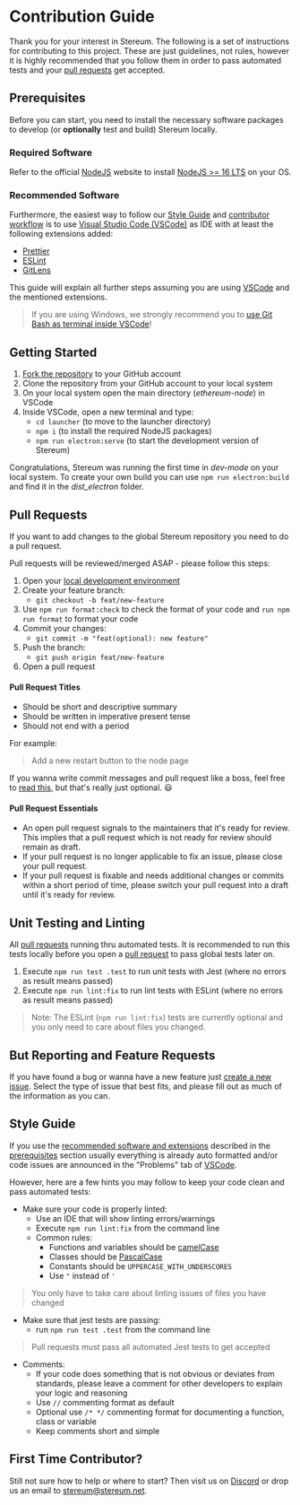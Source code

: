 # Contribution Guide

Thank you for your interest in Stereum. The following is a set of instructions for contributing to this project. These are just guidelines, not rules, however it is highly recommended that you follow them in order to pass automated tests and your [pull requests](#pull-requests) get accepted.

## Prerequisites

Before you can start, you need to install the necessary software packages to develop (or **optionally** test and build) Stereum locally.

### Required Software

Refer to the official [NodeJS](https://nodejs.org/) website to install [NodeJS >= 16 LTS](https://nodejs.org/en/download/) on your OS.

### Recommended Software

Furthermore, the easiest way to follow our [Style Guide](#style-guide) and [contributor workflow](#pull-requests) is to use [Visual Studio Code (VSCode)](https://code.visualstudio.com/) as IDE with at least the following extensions added:

- [Prettier](https://marketplace.visualstudio.com/items?itemName=esbenp.prettier-vscode)
- [ESLint](https://marketplace.visualstudio.com/items?itemName=dbaeumer.vscode-eslint)
- [GitLens](https://marketplace.visualstudio.com/items?itemName=eamodio.gitlens)

This guide will explain all further steps assuming you are using [VSCode](https://code.visualstudio.com/) and the mentioned extensions.

> If you are using Windows, we strongly recommend you to [use Git Bash as terminal inside VSCode](https://www.geeksforgeeks.org/how-to-integrate-git-bash-with-visual-studio-code/)!

## Getting Started

1. [Fork the repository](https://github.com/stereum-dev/ethereum-node/fork) to your GitHub account
2. Clone the repository from your GitHub account to your local system
3. On your local system open the main directory (_ethereum-node_) in VSCode
4. Inside VSCode, open a new terminal and type:
   - `cd launcher` (to move to the launcher directory)
   - `npm i` (to install the required NodeJS packages)
   - `npm run electron:serve` (to start the development version of Stereum)

Congratulations, Stereum was running the first time in _dev-mode_ on your local system.
To create your own build you can use `npm run electron:build` and find it in the _dist_electron_ folder.

## Pull Requests

If you want to add changes to the global Stereum repository you need to do a pull request.

Pull requests will be reviewed/merged ASAP - please follow this steps:

1. Open your [local development environment](#getting-started)
2. Create your feature branch:
   - `git checkout -b feat/new-feature`
3. Use `npm run format:check` to check the format of your code and `run npm run format` to format your code
4. Commit your changes:
   - `git commit -m "feat(optional): new feature"`
5. Push the branch:
   - `git push origin feat/new-feature`
6. Open a pull request

#### Pull Request Titles

- Should be short and descriptive summary
- Should be written in imperative present tense
- Should not end with a period

For example:

> Add a new restart button to the node page

If you wanna write commit messages and pull request like a boss, feel free to [read this](https://www.conventionalcommits.org/en/v1.0.0/), but that's really just optional. :smiley:

#### Pull Request Essentials

- An open pull request signals to the maintainers that it's ready for review. This implies that a pull request which is not ready for review should remain as draft.
- If your pull request is no longer applicable to fix an issue, please close your pull request.
- If your pull request is fixable and needs additional changes or commits within a short period of time, please switch your pull request into a draft until it's ready for review.

## Unit Testing and Linting

All [pull requests](#pull-requests) running thru automated tests. It is recommended to run this tests locally before you open a [pull request](#pull-requests) to pass global tests later on.

1. Execute `npm run test .test` to run unit tests with Jest (where no errors as result means passed)
2. Execute `npm run lint:fix` to run lint tests with ESLint (where no errors as result means passed)

> Note: The ESLint (`npm run lint:fix`) tests are currently optional and you only need to care about files you changed.

## But Reporting and Feature Requests

If you have found a bug or wanna have a new feature just [create a new issue](https://github.com/stereum-dev/ethereum-node/issues/new/choose). Select the type of issue that best fits, and please fill out as much of the information as you can.

## Style Guide

If you use the [recommended software and extensions](#recommended-software) described in the [prerequisites](#prerequisites) section usually everything is already auto formatted and/or code issues are announced in the "Problems" tab of [VSCode](https://code.visualstudio.com/).

However, here are a few hints you may follow to keep your code clean and pass automated tests:

- Make sure your code is properly linted:
  - Use an IDE that will show linting errors/warnings
  - Execute `npm run lint:fix` from the command line
  - Common rules:
    - Functions and variables should be [camelCase](https://en.wikipedia.org/wiki/Camel_case)
    - Classes should be [PascalCase](http://wiki.c2.com/?PascalCase)
    - Constants should be `UPPERCASE_WITH_UNDERSCORES`
    - Use `"` instead of `'`

> You only have to take care about linting issues of files you have changed

- Make sure that jest tests are passing:
  - run `npm run test .test` from the command line

> Pull requests must pass all automated Jest tests to get accepted

- Comments:
  - If your code does something that is not obvious or deviates from standards, please leave a comment for other developers to explain your logic and reasoning
  - Use `//` commenting format as default
  - Optional use `/* */` commenting format for documenting a function, class or variable
  - Keep comments short and simple

## First Time Contributor?

Still not sure how to help or where to start? Then visit us on [Discord](https://discord.gg/8Znj8K6GjN) or drop us an email to [stereum@stereum.net](mailto:stereum@stereum.net).
